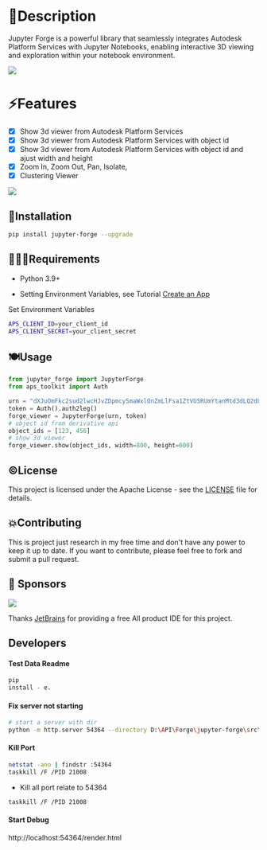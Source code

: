 # 🍫Description

Jupyter Forge is a powerful library that seamlessly integrates Autodesk Platform Services with Jupyter Notebooks, enabling interactive 3D viewing and exploration within your notebook environment.

![](./docs/quick-demo.gif)

# ⚡Features

- [x] Show 3d viewer from Autodesk Platform Services
- [x] Show 3d viewer from Autodesk Platform Services with object id
- [x] Show 3d viewer from Autodesk Platform Services with object id and ajust width and height
- [x] Zoom In, Zoom Out, Pan, Isolate,
- [x] Clustering Viewer

![](./docs/cluster.gif)


## 🦞Installation

```bash
pip install jupyter-forge --upgrade
```

## 🙋🏻‍♂️Requirements

- Python 3.9+

- Setting Environment Variables, see
  Tutorial [Create an App](https://aps.autodesk.com/en/docs/oauth/v2/tutorials/create-app/)

Set Environment Variables

```bash
APS_CLIENT_ID=your_client_id
APS_CLIENT_SECRET=your_client_secret
```

## 🍽️Usage

```python
from jupyter_forge import JupyterForge
from aps_toolkit import Auth

urn = "dXJuOmFkc2sud2lwcHJvZDpmcy5maWxlOnZmLlFsa1ZtVU5RUmYtanMtd3dLQ2dLM1E_dmVyc2lvbj0x"
token = Auth().auth2leg()
forge_viewer = JupyterForge(urn, token)
# object id from derivative api
object_ids = [123, 456]
# show 3d viewer
forge_viewer.show(object_ids, width=800, height=600)
```

## ©️License

This project is licensed under the Apache License - see the [LICENSE](./License.md) file for details.

## 💥Contributing

This is project just research in my free time and don't have any power to keep it up to date. If you want to contribute,
please feel free to fork and submit a pull request.

## 🎁 Sponsors

![](https://upload.wikimedia.org/wikipedia/en/thumb/0/08/JetBrains_beam_logo.svg/220px-JetBrains_beam_logo.svg.png)

Thanks [JetBrains](https://www.jetbrains.com/) for providing a free All product IDE for this project.

## Developers

#### Test Data Readme

```python
pip
install - e.
```

#### Fix server not starting

```bash
# start a server with dir 
python -m http.server 54364 --directory D:\API\Forge\jupyter-forge\src\template
``` 

#### Kill Port

```bash
netstat -ano | findstr :54364
taskkill /F /PID 21008
```

- Kill all port relate to 54364

```bash
taskkill /F /PID 21008
```

#### Start Debug

http://localhost:54364/render.html
